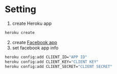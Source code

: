# Setting
1. create Heroku app
```sh
heroku create
```

2. create [Facebook app](https://developers.facebook.com/apps)
3. set facebook app info
```sh
heroku config:add CLIENT_ID="APP ID"
heroku config:add CLIENT_KEY="CLIENT KEY"
heroku config:add CLIENT_SECRET="CLIENT SECRET"
```
